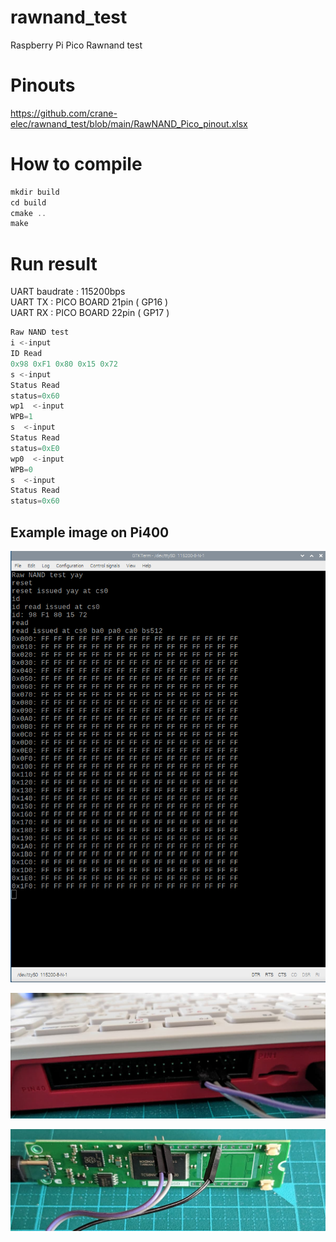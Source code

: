 # rawnand_test

Raspberry Pi Pico Rawnand test

# Pinouts

https://github.com/crane-elec/rawnand_test/blob/main/RawNAND_Pico_pinout.xlsx


# How to compile

```js
mkdir build
cd build
cmake ..
make
```
# Run result

UART baudrate : 115200bps<br>
UART TX : PICO BOARD 21pin ( GP16 )<br>
UART RX : PICO BOARD 22pin ( GP17 )<br>

```js
Raw NAND test
i <-input
ID Read
0x98 0xF1 0x80 0x15 0x72
s <-input
Status Read
status=0x60
wp1  <-input
WPB=1
s  <-input
Status Read
status=0xE0
wp0  <-input
WPB=0
s  <-input
Status Read
status=0x60
```

## Example image on Pi400
![Sample](img/sample1.png)

![Pi400 GPIO](img/gpio1.jpg)

![Pi400 GPIO](img/gpio2.jpg)
